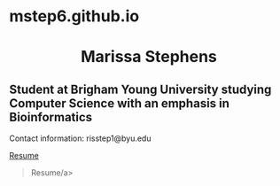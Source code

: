 # mstep6.github.io

<html>
  <head>
    <title>My Personal Website</title>
  </head>
  <body>
    <h1 style="text-align: center;">Marissa Stephens</h1>
    <h2>Student at Brigham Young University studying Computer Science with an emphasis in Bioinformatics</h2> 
    <p>Contact information: risstep1@byu.edu</p>
    <a href=www.linkedin.com/in/marissa-stephens>Resume</a>

>Resume/a>

  </body>
</html>

